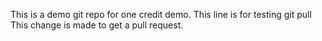 This is a demo git repo for one credit demo. This line is for testing git pull
This change is made to get a pull request.
